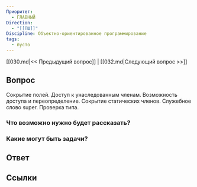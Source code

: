 ```yaml
---
Приоритет:
  - ГЛАВНЫЙ
Direction:
  - "[[ПШ]]" 
Discipline: Объектно-ориентированное программирование 
tags:
  - пусто
---
```

[[030.md|<< Предыдущий вопрос]] | [[032.md|Следующий вопрос >>]]
## Вопрос

Сокрытие полей. Доступ к унаследованным членам. Возможность доступа и переопределение. Сокрытие статических членов. Служебное слово super. Проверка типа.

### Что возможно нужно будет рассказать?

### Какие могут быть задачи?

## Ответ

## Ссылки
